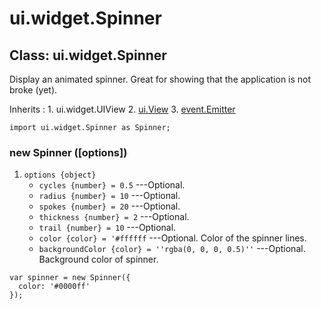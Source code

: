 # ui.widget.Spinner

## Class: ui.widget.Spinner

Display an animated spinner. Great for showing that the
application is not broke (yet).

Inherits
:    1. ui.widget.UIView
     2. [ui.View](./ui-view.html)
     3. [event.Emitter](./event.html#class-event.emitter)

~~~
import ui.widget.Spinner as Spinner;
~~~

### new Spinner ([options])
1. `options {object}`
	* `cycles {number} = 0.5` ---Optional.
	* `radius {number} = 10` ---Optional.
	* `spokes {number} = 20` ---Optional.
	* `thickness {number} = 2` ---Optional.
	* `trail {number} = 10` ---Optional.
	* `color {color} = '#ffffff` ---Optional. Color of the spinner lines.
	* `backgroundColor {color} = ''rgba(0, 0, 0, 0.5)''` ---Optional. Background color of spinner.

~~~
var spinner = new Spinner({
  color: '#0000ff'
});
~~~
